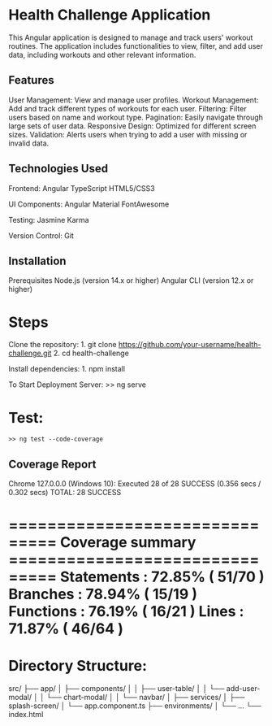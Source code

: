 # Health Challenge Application

This Angular application is designed to manage and track users' workout routines. The application includes functionalities to view, filter, and add user data, including workouts and other relevant information.


## Features

User Management:     View and manage user profiles.
Workout Management:   Add and track different types of workouts for each user.
Filtering:      Filter users based on name and workout type.
Pagination:     Easily navigate through large sets of user data.
Responsive Design:   Optimized for different screen sizes.
Validation:        Alerts users when trying to add a user with missing or invalid data.


## Technologies Used

Frontend:
    Angular
    TypeScript
    HTML5/CSS3

UI Components:
    Angular Material
    FontAwesome

Testing:
    Jasmine
    Karma

Version Control:
    Git

## Installation
Prerequisites
    Node.js (version 14.x or higher)
    Angular CLI (version 12.x or higher)

# Steps

Clone the repository:
    1. git clone https://github.com/your-username/health-challenge.git
    2. cd health-challenge

Install dependencies:
    1. npm install

To Start Deployment Server:
    >> ng serve

# Test:
    >> ng test --code-coverage


## Coverage Report

Chrome 127.0.0.0 (Windows 10): Executed 28 of 28 SUCCESS (0.356 secs / 0.302 secs)
TOTAL: 28 SUCCESS

=============================== Coverage summary ===============================
Statements   : 72.85% ( 51/70 )
Branches     : 78.94% ( 15/19 )
Functions    : 76.19% ( 16/21 )
Lines        : 71.87% ( 46/64 )
================================================================================



# Directory Structure:

src/
├── app/
│   ├── components/
│   │   ├── user-table/
│   │   └── add-user-modal/
│   │   └── chart-modal/
│   │   └── navbar/
│   ├── services/
│   ├── splash-screen/
│   └── app.component.ts
├── environments/
│   └── ...
└── index.html



